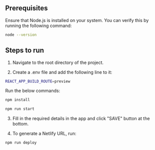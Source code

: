 ## Prerequisites
Ensure that Node.js is installed on your system. You can verify this by running the following command:
 ``` bash
node --version
 ```

## Steps to run
1. Navigate to the root directory of the project.

2. Create a .env file and add the following line to it:
 ``` bash
REACT_APP_BUILD_ROUTE=preview
 ```
Run the below commands: 

 ``` bash
 npm install
 ```

  ``` bash
 npm run start 
 ```

3. Fill in the required details in the app and click "SAVE" button at the bottom.

4. To generate a Netlify URL, run:
  ``` bash
 npm run deploy 
 ```

